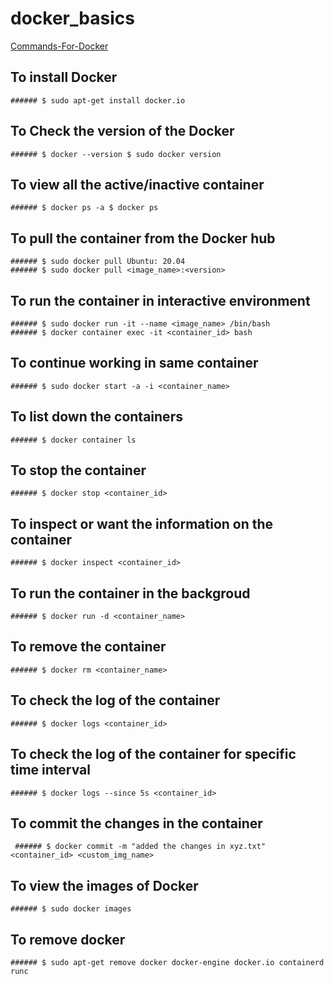 # docker_basics
[Commands-For-Docker](#commands-For-Docker)

## To install Docker
  
    ###### $ sudo apt-get install docker.io

## To Check the version of the Docker

    ###### $ docker --version $ sudo docker version

## To view all the active/inactive container

    ###### $ docker ps -a $ docker ps

## To pull the container from the Docker hub

    ###### $ sudo docker pull Ubuntu: 20.04 
    ###### $ sudo docker pull <image_name>:<version>

## To run the container in interactive environment

    ###### $ sudo docker run -it --name <image_name> /bin/bash 
    ###### $ docker container exec -it <container_id> bash

## To continue working in same container

    ###### $ sudo docker start -a -i <container_name>

## To list down the containers

    ###### $ docker container ls

## To stop the container

    ###### $ docker stop <container_id>

## To inspect or want the information on the container

    ###### $ docker inspect <container_id>

## To run the container in the backgroud

    ###### $ docker run -d <container_name>

## To remove the container

    ###### $ docker rm <container_name>

## To check the log of the container

    ###### $ docker logs <container_id>

## To check the log of the container for specific time interval

    ###### $ docker logs --since 5s <container_id>

## To commit the changes in the container

     ###### $ docker commit -m "added the changes in xyz.txt" <container_id> <custom_img_name>

## To view the images of Docker

    ###### $ sudo docker images

## To remove docker

    ###### $ sudo apt-get remove docker docker-engine docker.io containerd runc
